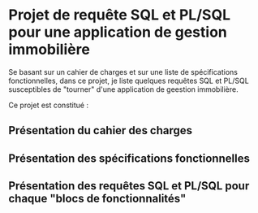 # Projet de requête SQL et PL/SQL pour une application de gestion immobilière

Se basant sur un cahier de charges et sur une liste de spécifications fonctionnelles, dans ce projet, je liste quelques requêtes SQL et PL/SQL susceptibles de "tourner" d'une application de geestion immobilière.

Ce projet est constitué :

## Présentation du cahier des charges
## Présentation des spécifications fonctionnelles
## Présentation des requêtes SQL et PL/SQL pour chaque "blocs de fonctionnalités"
